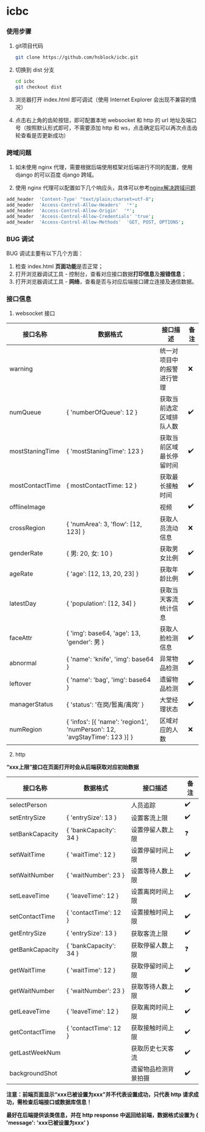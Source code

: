 # icbc

### 使用步骤

1. git项目代码

   ```bash
   git clone https://github.com/hsblock/icbc.git
   ```

2. 切换到 dist 分支

   ```bash
   cd icbc
   git checkout dist
   ```

3. 浏览器打开 index.html 即可调试（使用 Internet Explorer 会出现不兼容的情况）

4. 点击右上角的齿轮按钮，即可配置本地 websocket 和 http 的 url 地址及端口号（按照默认形式即可，不需要添加 http 和 ws，点击确定后可以再次点击齿轮查看是否更新成功）

### 跨域问题

1. 如未使用 nginx 代理，需要根据后端使用框架对后端进行不同的配置，使用 django 的可以百度 django 跨域。

2. 使用 nginx 代理可以配置如下几个响应头，具体可以参考[nginx解决跨域问题](https://segmentfault.com/a/1190000019227927?utm_source=tag-newest)

```bash
add_header  'Content-Type' "text/plain;charset=utf-8"; 
add_header  'Access-Control-Allow-Headers'  '*';
add_header  'Access-Control-Allow-Origin'  '*';
add_header  'Access-Control-Allow-Credentials' 'true';
add_header  'Access-Control-Allow-Methods'  'GET, POST, OPTIONS';
```

### BUG 调试

BUG 调试主要有以下几个方面：

1. 检查 index.html **页面功能**是否正常；
2. 打开浏览器调试工具 - 控制台，查看对应接口数据**打印信息**及**报错信息**；
3. 打开浏览器调试工具 - **网络**，查看是否与对应后端接口建立连接及通信数据。

### 接口信息

1. websocket 接口

| 接口名称 | 数据格式 | 接口描述 | 备注 |
| ---- | ---- | ---- | ---- |
| warning |      | 统一对项目中的报警进行管理 | :x: |
| numQueue | { 'numberOfQueue': 12 } | 获取当前选定区域排队人数 | :heavy_check_mark: |
| mostStaningTime | { 'mostStaningTime': 123 } | 获取当前区域最长停留时间 | :heavy_check_mark: |
| mostContactTime | { mostContactTime: 12 } | 获取最长接触时间 | :heavy_check_mark: |
| offlineImage |  | 视频 | :heavy_check_mark: |
| crossRegion | { 'numArea': 3, 'flow': [12, 123] } | 获取人员流动信息 | :x: |
| genderRate | { 男: 20, 女: 10 } | 获取男女比例 | :heavy_check_mark: |
| ageRate | { 'age': [12, 13, 20, 23] } | 获取年龄比例 | :heavy_check_mark: |
| latestDay | { 'population': [12, 34] } | 获取当天客流统计信息 | :heavy_check_mark: |
| faceAttr | { 'img': base64, 'age': 13, 'gender': 男 } | 获取人脸检测信息 | :heavy_check_mark: |
| abnormal | { 'name': 'knife', 'img': base64 } | 异常物品检测 | :heavy_check_mark: |
| leftover | { 'name': 'bag', 'img': base64 } | 遗留物品检测 | :heavy_check_mark: |
| managerStatus | { 'status': '在岗/暂离/离岗' } | 大堂经理状态 | :heavy_check_mark: |
| numRegion | { 'infos': [{ 'name': 'region1', 'numPerson': 12, 'avgStayTime': 123 }] } | 区域对应的人数 | :x: |

2. http

**“xxx上限”接口在页面打开时会从后端获取对应初始数据**

| 接口名称        | 数据格式               | 接口描述             | 备注               |
| --------------- | ---------------------- | -------------------- | ------------------ |
| selectPerson    |                        | 人员追踪             | :heavy_check_mark: |
| setEntrySize    | { 'entrySize': 13 }    | 设置客流上限         | :heavy_check_mark: |
| setBankCapacity | { 'bankCapacity': 34 } | 设置停留人数上限     | :question:         |
| setWaitTime     | { 'waitTime': 12 }     | 设置停留时间上限     | :heavy_check_mark: |
| setWaitNumber   | { 'waitNumber': 23 }   | 设置等待人数上限     | :heavy_check_mark: |
| setLeaveTime    | { 'leaveTime': 12 }    | 设置离岗时间上限     | :heavy_check_mark: |
| setContactTime  | { 'contactTime': 12 }  | 设置接触时间上限     | :heavy_check_mark: |
| getEntrySize    | { 'entrySize': 13 }    | 获取客流上限         | :heavy_check_mark: |
| getBankCapacity | { 'bankCapacity': 34 } | 获取停留人数上限     | :question:         |
| getWaitTime     | { 'waitTime': 12 }     | 获取停留时间上限     | :heavy_check_mark: |
| getWaitNumber   | { 'waitNumber': 23 }   | 获取等待人数上限     | :heavy_check_mark: |
| getLeaveTime    | { 'leaveTime': 12 }    | 获取离岗时间上限     | :heavy_check_mark: |
| getContactTime  | { 'contactTime': 12 }  | 获取接触时间上限     | :heavy_check_mark: |
| getLastWeekNum  |                        | 获取历史七天客流     | :heavy_check_mark: |
| backgroundShot  |                        | 遗留物品检测背景拍摄 | :heavy_check_mark: |

**注意：前端页面显示“xxx已被设置为xxx”并不代表设置成功，只代表 http 请求成功，需检查后端接口或数据库信息！**

**最好在后端提供该类信息，并在 http response 中返回给前端，数据格式设置为 { 'message': 'xxx已被设置为xxx' }**

